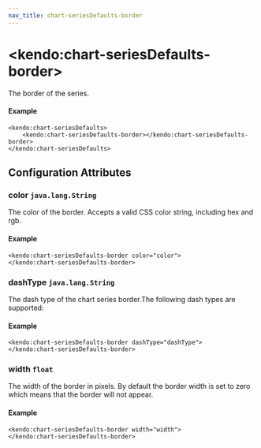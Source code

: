 ```yaml
---
nav_title: chart-seriesDefaults-border
---
```


# \<kendo:chart-seriesDefaults-border\>

The border of the series.

#### Example
    <kendo:chart-seriesDefaults>
        <kendo:chart-seriesDefaults-border></kendo:chart-seriesDefaults-border>
    </kendo:chart-seriesDefaults>

## Configuration Attributes

### color `java.lang.String`

The color of the border. Accepts a valid CSS color string, including hex and rgb.

#### Example
    <kendo:chart-seriesDefaults-border color="color">
    </kendo:chart-seriesDefaults-border>

### dashType `java.lang.String`

The dash type of the chart series border.The following dash types are supported:

#### Example
    <kendo:chart-seriesDefaults-border dashType="dashType">
    </kendo:chart-seriesDefaults-border>

### width `float`

The width of the border in pixels. By default the border width is set to zero which means that the border will not appear.

#### Example
    <kendo:chart-seriesDefaults-border width="width">
    </kendo:chart-seriesDefaults-border>

